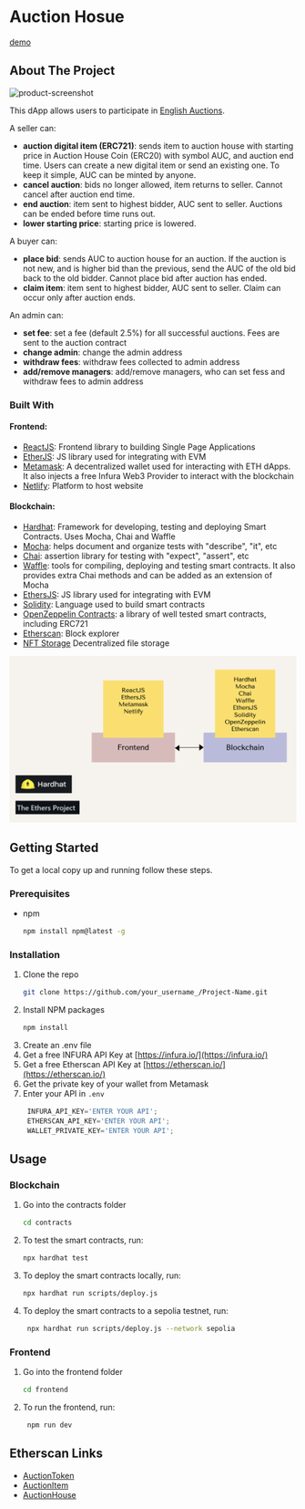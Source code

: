 

# Auction Hosue

[demo](https://auction-house-zion.netlify.app/)


## About The Project

![product-screenshot](./media/screenshot.png)

This dApp allows users to participate in [English Auctions](https://en.wikipedia.org/wiki/English_auction).

A seller can:

- **auction digital item (ERC721)**: sends item to auction house with starting price in Auction House Coin (ERC20) with symbol AUC, and auction end time. Users can create a new digital item or send an existing one. To keep it simple, AUC can be minted by anyone.
- **cancel auction**: bids no longer allowed, item returns to seller. Cannot cancel after auction end time.
- **end auction**: item sent to highest bidder, AUC sent to seller. Auctions can be ended before time runs out.
- **lower starting price**: starting price is lowered.

A buyer can:

- **place bid**: sends AUC to auction house for an auction. If the auction is not new, and is higher bid than the previous, send the AUC of the old bid back to the old bidder. Cannot place bid after auction has ended.
- **claim item**: item sent to highest bidder, AUC sent to seller. Claim can occur only after auction ends.

An admin can:

- **set fee**: set a fee (default 2.5%) for all successful auctions. Fees are sent to the auction contract
- **change admin**: change the admin address
- **withdraw fees**: withdraw fees collected to admin address
- **add/remove managers**: add/remove managers, who can set fess and withdraw fees to admin address


### Built With

#### Frontend:

- [ReactJS](https://reactjs.org/docs/getting-started.html): Frontend library to building Single Page Applications 
- [EtherJS](https://docs.ethers.io/): JS library used for integrating with EVM
- [Metamask](https://docs.metamask.io/guide/): A decentralized wallet used for interacting with ETH dApps. It also injects a free Infura Web3 Provider to interact with the blockchain
- [Netlify](https://docs.netlify.com/get-started/): Platform to host website

#### Blockchain: 

- [Hardhat](https://hardhat.org/hardhat-runner/docs/getting-started#overview): Framework for developing, testing and deploying Smart Contracts. Uses Mocha, Chai and Waffle
- [Mocha](https://mochajs.org/): helps document and organize tests with "describe", "it", etc
- [Chai](https://www.chaijs.com/): assertion library for testing with "expect", "assert", etc 
- [Waffle](https://getwaffle.io/): tools for compiling, deploying and testing smart contracts. It also provides extra Chai methods and can be added as an extension of Mocha
- [EthersJS](https://docs.ethers.io/): JS library used for integrating with EVM
- [Solidity](https://docs.soliditylang.org/): Language used to build smart contracts
- [OpenZeppelin Contracts](https://docs.openzeppelin.com/contracts): a library of well tested smart contracts, including ERC721
- [Etherscan](https://etherscan.io/): Block explorer
- [NFT Storage](https://nft.storage/) Decentralized file storage

![Contract](./media/tech.png)



<!-- GETTING STARTED -->
## Getting Started

To get a local copy up and running follow these steps.

### Prerequisites

* npm
  ```sh
  npm install npm@latest -g
  ```

### Installation

1. Clone the repo
   ```sh
   git clone https://github.com/your_username_/Project-Name.git
   ```
2. Install NPM packages
   ```sh
   npm install
   ```
3. Create an .env file 
4. Get a free INFURA API Key at [https://infura.io/](https://infura.io/)
5. Get a free Etherscan API Key at [https://etherscan.io/](https://etherscan.io/)
6. Get the private key of your wallet from Metamask
7. Enter your API in `.env`
   ```js
    INFURA_API_KEY='ENTER YOUR API';
    ETHERSCAN_API_KEY='ENTER YOUR API';
    WALLET_PRIVATE_KEY='ENTER YOUR API';

   ```


<!-- USAGE EXAMPLES -->
## Usage

### Blockchain
1. Go into the contracts folder
   ```sh
   cd contracts
   ```

2. To test the smart contracts, run:
   ```sh
   npx hardhat test
   ```

3. To deploy the smart contracts locally, run:
   ```sh
   npx hardhat run scripts/deploy.js
   ```

4. To deploy the smart contracts to a sepolia testnet, run:
   ```sh
    npx hardhat run scripts/deploy.js --network sepolia
    ```

### Frontend
1. Go into the frontend folder
   ```sh
   cd frontend
   ```

2. To run the frontend, run:
   ```sh
    npm run dev
   ```

## Etherscan Links
- [AuctionToken]()
- [AuctionItem]()
- [AuctionHouse]()





